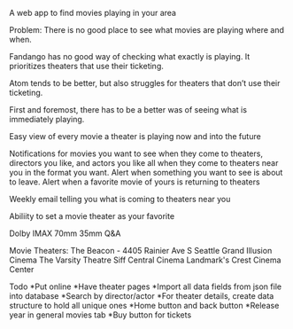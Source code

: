 A web app to find movies playing in your area

Problem: There is no good place to see what movies are playing where and when. 

Fandango has no good way of checking what exactly is playing. It prioritizes theaters that use their ticketing. 

Atom tends to be better, but also struggles for theaters that don’t use their ticketing.



First and foremost, there has to be a better was of seeing what is immediately playing. 


Easy view of every movie a theater is playing now and into the future



Notifications for movies you want to see when they come to theaters, directors you like, and actors you like all when they come to theaters near you in the format you want. Alert when something you want to see is about to leave. Alert when a favorite movie of yours is returning to theaters

Weekly email telling you what is coming to theaters near you

Abiliity to set a movie theater as your favorite


Dolby
IMAX
70mm
35mm
Q&A


Movie Theaters:
The Beacon - 4405 Rainier Ave S Seattle
Grand Illusion Cinema 
The Varsity Theatre
Siff
Central Cinema 
Landmark's Crest Cinema Center


Todo
*Put online
*Have theater pages
*Import all data fields from json file into database
	*Search by director/actor
*For theater details, create data structure to hold all unique ones 
*Home button and back button
*Release year in general movies tab
*Buy button for tickets